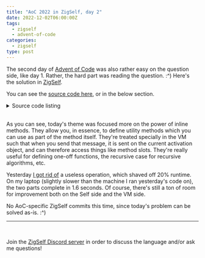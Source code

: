 ```yaml
---
title: "AoC 2022 in ZigSelf, day 2"
date: 2022-12-02T06:00:00Z
tags:
  - zigself
  - advent-of-code
categories:
  - zigself
type: post
---
```


The second day of [Advent of Code](https://adventofcode.com/) was also rather
easy on the question side, like day 1. Rather, the hard part was reading the
question. :^) Here's the solution in
[ZigSelf](https://github.com/sin-ack/zigself).

<!--more-->

You can see the [source code
here](https://github.com/sin-ack/zigself-advent-of-code/blob/2176304c8a5282b419f5480b7a965017986a267f/2022/day2/solve.self),
or in the below section.

<details>
<summary>Source code listing</summary>

```smalltalk
'../../../objects/everything.self' _RunScript.

"Today's theme: inline methods!"
(|
    parent* = std traits singleton.

    "Place input.txt in your cwd"
    input.

    "Hopefully one day we'll get a nice enum system."
    winState = (|
        win = (| parent* = std traits clonable |).
        draw = (| parent* = std traits clonable |).
        loss = (| parent* = std traits clonable |).
    |).

    part1 = (|
        winnerOf: him VS: you = (
            him = 'A' ifTrue: [
                you = 'X' ifTrue: [ ^ winState draw ].
                you = 'Y' ifTrue: [ ^ winState win ].
                you = 'Z' ifTrue: [ ^ winState loss ].
            ].
            him = 'B' ifTrue: [
                you = 'X' ifTrue: [ ^ winState loss ].
                you = 'Y' ifTrue: [ ^ winState draw ].
                you = 'Z' ifTrue: [ ^ winState win ].
            ].
            him = 'C' ifTrue: [
                you = 'X' ifTrue: [ ^ winState win ].
                you = 'Y' ifTrue: [ ^ winState loss ].
                you = 'Z' ifTrue: [ ^ winState draw ].
            ].
            _Error: 'Unknown state'.
        ).

        bonusFor: state = (
            state == winState win ifTrue: [ ^ 6 ].
            state == winState draw ifTrue: [ ^ 3 ].
            state == winState loss ifTrue: [ ^ 0 ].
            _Error: 'Unknown state'.
        ).

        scoreFor: you = (
            you = 'X' ifTrue: [ ^ 1 ].
            you = 'Y' ifTrue: [ ^ 2 ].
            you = 'Z' ifTrue: [ ^ 3 ].
            _Error: 'Unknown state'.
        ).

        total
    |
        total: 0.

        [| :break |
            input each: [| :line. him. you |
                line = '' ifTrue: break.

                line: line splitBy: ' '.
                him: line at: 0.
                you: line at: 1.

                total: total + (bonusFor: winnerOf: him VS: you) + (scoreFor: you).
            ].
        ] break.

        total
    ).

    part2 = (|
        "Rock = 1, Paper = 2, Scissors = 3"
        expectedScoreFor: him VS: you = (
            you = 'Z' ifTrue: [
                him = 'A' ifTrue: [ ^ 2 ].
                him = 'B' ifTrue: [ ^ 3 ].
                him = 'C' ifTrue: [ ^ 1 ].
            ].
            you = 'Y' ifTrue: [
                him = 'A' ifTrue: [ ^ 1 ].
                him = 'B' ifTrue: [ ^ 2 ].
                him = 'C' ifTrue: [ ^ 3 ].
            ].
            you = 'X' ifTrue: [
                him = 'A' ifTrue: [ ^ 3 ].
                him = 'B' ifTrue: [ ^ 1 ].
                him = 'C' ifTrue: [ ^ 2 ].
            ].
            _Error: 'Unknown state'.
        ).

        scoreFor: you = (
            you = 'Z' ifTrue: [ ^ 6 ].
            you = 'Y' ifTrue: [ ^ 3 ].
            you = 'X' ifTrue: [ ^ 0 ].
            _Error: 'Unknown state'.
        ).

        total.
    |
        total: 0.

        [| :break |
            input each: [| :line. him. you |
                line = '' ifTrue: break.

                line: line splitBy: ' '.
                him: line at: 0.
                you: line at: 1.

                total: total + (expectedScoreFor: him VS: you) + (scoreFor: you).
            ].
        ] break.

        total
    ).

    run = (
        input: (
            std file open: 'input.txt'
                ; readAll
                ; splitBy: '\n'
        ).

        part1 asString printLine.
        part2 asString printLine.
    )

|) run.
```

</details>
<br />

As you can see, today's theme was focused more on the power of inline methods.
They allow you, in essence, to define utility methods which you can use as part
of the method itself. They're treated specially in the VM such that when you
send that message, it is sent on the current activation object, and can
therefore access things like method slots. They're really useful for defining
one-off functions, the recursive case for recursive algorithms, etc.

Yesterday [I got rid
of](https://github.com/sin-ack/zigself/commit/0ee45b57aad62c0ea1d2e0f67925d7eecd560da1)
a useless operation, which shaved off 20% runtime. On my laptop (slightly slower
than the machine I ran yesterday's code on), the two parts complete in 1.6
seconds. Of course, there's still a ton of room for improvement both on the Self
side and the VM side.

No AoC-specific ZigSelf commits this time, since today's problem can be solved
as-is. :^)

---

<br />

Join the [ZigSelf Discord server](https://discord.gg/HJ62kw6yvn) in order to
discuss the language and/or ask me questions!
